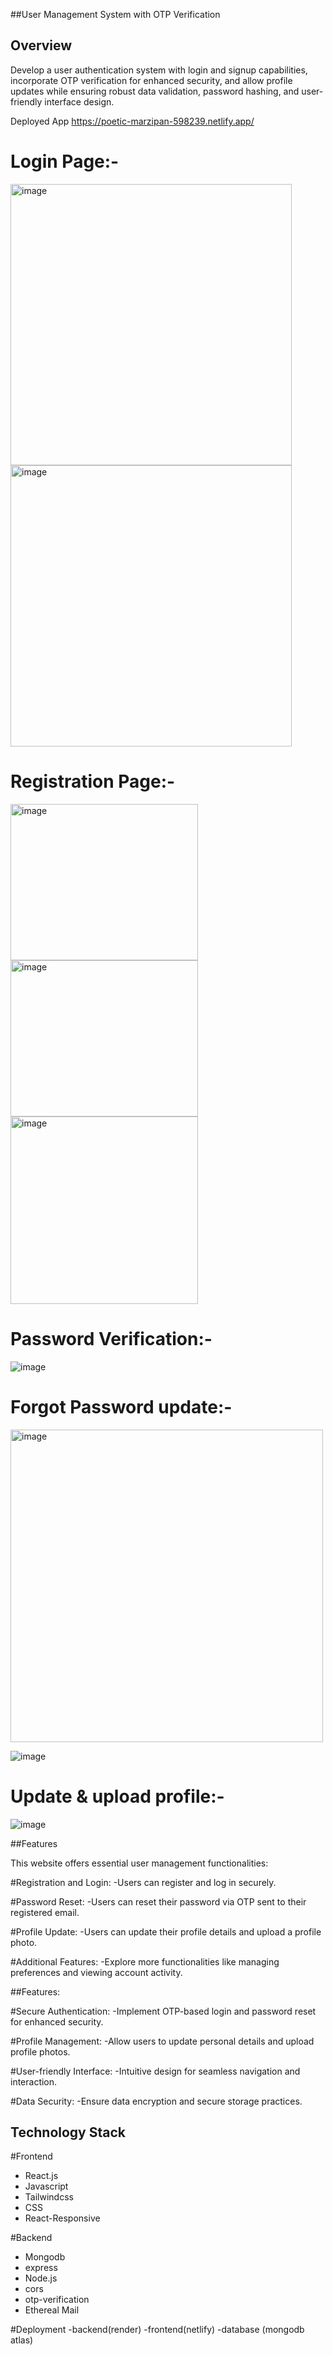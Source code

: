 ##User Management System with OTP Verification


## Overview

Develop a user authentication system with login and signup capabilities, incorporate OTP verification for enhanced security, and allow profile updates while ensuring robust data validation, password hashing, and user-friendly interface design.

Deployed App
https://poetic-marzipan-598239.netlify.app/

# Login Page:-


<img width="450" alt="image" src="https://github.com/ruchipriya1009/Profile_View/assets/105973023/717b9a01-2866-4c4c-bdc7-d947b394187c">

<img width="450" alt="image" src="https://github.com/ruchipriya1009/Profile_View/assets/105973023/da448e17-bfd9-4e45-890c-d0b797470a40">



# Registration Page:-

<img width="300" height="250" alt="image" src="https://github.com/ruchipriya1009/Profile_View/assets/105973023/cd811e88-77d3-41ca-b0a7-e2c8374d8ec6">

<img width="300" height="250" alt="image" src="https://github.com/ruchipriya1009/Profile_View/assets/105973023/3a200368-67ce-4af1-a073-6c23ed3fb4cf">

<img width="300" alt="image" src="https://github.com/ruchipriya1009/Profile_View/assets/105973023/3de360ed-01db-41d4-abee-ff0fb9440ff7">




# Password Verification:-

![image](https://github.com/ruchipriya1009/Profile_View/assets/105973023/36114f4a-a46f-4687-a80b-9279aca1e529)




# Forgot Password update:-
<img width="500" alt="image" src="https://github.com/ruchipriya1009/Profile_View/assets/105973023/4b90b1e9-33f0-44ea-9bee-59c748ae0137">


![image](https://github.com/ruchipriya1009/Profile_View/assets/105973023/9013f8d4-9789-4516-8bb9-65b1074a302b)



# Update & upload profile:-

![image](https://github.com/ruchipriya1009/Profile_View/assets/105973023/fda64848-64fb-4f74-883e-757a8e4b5f1b)





##Features

This website offers essential user management functionalities:

#Registration and Login: 
-Users can register and log in securely.

#Password Reset: 
-Users can reset their password via OTP sent to their registered email.

#Profile Update: 
-Users can update their profile details and upload a profile photo.

#Additional Features: 
-Explore more functionalities like managing preferences and viewing account activity.

##Features:

#Secure Authentication:
-Implement OTP-based login and password reset for enhanced security.

#Profile Management: 
-Allow users to update personal details and upload profile photos.

#User-friendly Interface: 
-Intuitive design for seamless navigation and interaction.

#Data Security:
-Ensure data encryption and secure storage practices.




## Technology Stack

#Frontend
- React.js
- Javascript
- Tailwindcss
- CSS
- React-Responsive

#Backend
- Mongodb
- express
- Node.js
- cors
- otp-verification
- Ethereal Mail

#Deployment
-backend(render)
-frontend(netlify)
-database (mongodb atlas)
